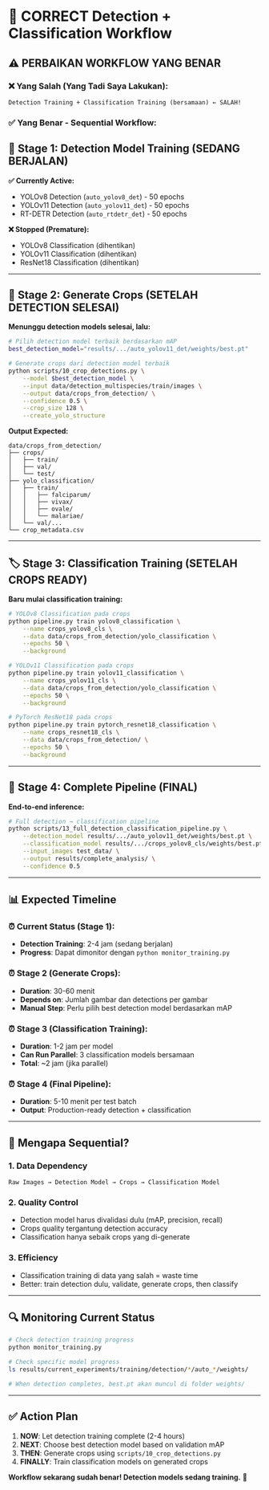 # 🔬 CORRECT Detection + Classification Workflow

## ⚠️ PERBAIKAN WORKFLOW YANG BENAR

### ❌ Yang Salah (Yang Tadi Saya Lakukan):
```
Detection Training + Classification Training (bersamaan) ← SALAH!
```

### ✅ Yang Benar - Sequential Workflow:

## 🎯 Stage 1: Detection Model Training (SEDANG BERJALAN)

**✅ Currently Active:**
- YOLOv8 Detection (`auto_yolov8_det`) - 50 epochs
- YOLOv11 Detection (`auto_yolov11_det`) - 50 epochs
- RT-DETR Detection (`auto_rtdetr_det`) - 50 epochs

**❌ Stopped (Premature):**
- YOLOv8 Classification (dihentikan)
- YOLOv11 Classification (dihentikan)
- ResNet18 Classification (dihentikan)

---

## 🔄 Stage 2: Generate Crops (SETELAH DETECTION SELESAI)

**Menunggu detection models selesai, lalu:**

```bash
# Pilih detection model terbaik berdasarkan mAP
best_detection_model="results/.../auto_yolov11_det/weights/best.pt"

# Generate crops dari detection model terbaik
python scripts/10_crop_detections.py \
    --model $best_detection_model \
    --input data/detection_multispecies/train/images \
    --output data/crops_from_detection/ \
    --confidence 0.5 \
    --crop_size 128 \
    --create_yolo_structure
```

**Output Expected:**
```
data/crops_from_detection/
├── crops/
│   ├── train/
│   ├── val/
│   └── test/
├── yolo_classification/
│   ├── train/
│   │   ├── falciparum/
│   │   ├── vivax/
│   │   ├── ovale/
│   │   └── malariae/
│   └── val/...
└── crop_metadata.csv
```

---

## 🏷️ Stage 3: Classification Training (SETELAH CROPS READY)

**Baru mulai classification training:**

```bash
# YOLOv8 Classification pada crops
python pipeline.py train yolov8_classification \
    --name crops_yolov8_cls \
    --data data/crops_from_detection/yolo_classification \
    --epochs 50 \
    --background

# YOLOv11 Classification pada crops
python pipeline.py train yolov11_classification \
    --name crops_yolov11_cls \
    --data data/crops_from_detection/yolo_classification \
    --epochs 50 \
    --background

# PyTorch ResNet18 pada crops
python pipeline.py train pytorch_resnet18_classification \
    --name crops_resnet18_cls \
    --data data/crops_from_detection/ \
    --epochs 50 \
    --background
```

---

## 🎯 Stage 4: Complete Pipeline (FINAL)

**End-to-end inference:**

```bash
# Full detection → classification pipeline
python scripts/13_full_detection_classification_pipeline.py \
    --detection_model results/.../auto_yolov11_det/weights/best.pt \
    --classification_model results/.../crops_yolov8_cls/weights/best.pt \
    --input_images test_data/ \
    --output results/complete_analysis/ \
    --confidence 0.5
```

---

## 📊 Expected Timeline

### ⏰ Current Status (Stage 1):
- **Detection Training**: 2-4 jam (sedang berjalan)
- **Progress**: Dapat dimonitor dengan `python monitor_training.py`

### ⏰ Stage 2 (Generate Crops):
- **Duration**: 30-60 menit
- **Depends on**: Jumlah gambar dan detections per gambar
- **Manual Step**: Perlu pilih best detection model berdasarkan mAP

### ⏰ Stage 3 (Classification Training):
- **Duration**: 1-2 jam per model
- **Can Run Parallel**: 3 classification models bersamaan
- **Total**: ~2 jam (jika parallel)

### ⏰ Stage 4 (Final Pipeline):
- **Duration**: 5-10 menit per test batch
- **Output**: Production-ready detection + classification

---

## 🎯 Mengapa Sequential?

### 1. **Data Dependency**
```
Raw Images → Detection Model → Crops → Classification Model
```

### 2. **Quality Control**
- Detection model harus divalidasi dulu (mAP, precision, recall)
- Crops quality tergantung detection accuracy
- Classification hanya sebaik crops yang di-generate

### 3. **Efficiency**
- Classification training di data yang salah = waste time
- Better: train detection dulu, validate, generate crops, then classify

---

## 🔍 Monitoring Current Status

```bash
# Check detection training progress
python monitor_training.py

# Check specific model progress
ls results/current_experiments/training/detection/*/auto_*/weights/

# When detection completes, best.pt akan muncul di folder weights/
```

---

## ✅ Action Plan

1. **NOW**: Let detection training complete (2-4 hours)
2. **NEXT**: Choose best detection model based on validation mAP
3. **THEN**: Generate crops using `scripts/10_crop_detections.py`
4. **FINALLY**: Train classification models on generated crops

**Workflow sekarang sudah benar! Detection models sedang training.** 🚀